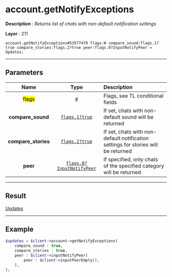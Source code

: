 # account.getNotifyExceptions

**Description** : *Returns list of chats with non\-default notification settings*

**Layer** : 211

```tl
account.getNotifyExceptions#53577479 flags:# compare_sound:flags.1?true compare_stories:flags.2?true peer:flags.0?InputNotifyPeer = Updates;
```

---

## Parameters

| Name | Type | Description |
| :---: | :---: | :--- |
| <mark>flags</mark> | [`#`](type/#) | Flags, see TL conditional fields |
| **compare_sound** | [`flags.1?true`](type/true) | If set, chats with non-default sound will be returned |
| **compare_stories** | [`flags.2?true`](type/true) | If set, chats with non-default notification settings for stories will be returned |
| **peer** | [`flags.0?InputNotifyPeer`](type/InputNotifyPeer) | If specified, only chats of the specified category will be returned |

---

## Result

[Updates](type/Updates)

---

## Example

```php
$updates = $client->account->getNotifyExceptions(
	compare_sound : true,
	compare_stories : true,
	peer : $client->inputNotifyPeer(
		peer : $client->inputPeerEmpty(),
	),
);
```